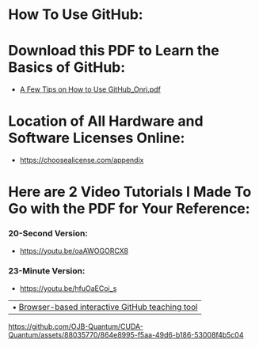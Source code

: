 # How To Use GitHub:

# Download this PDF to Learn the Basics of GitHub:
- [A Few Tips on How to Use GitHub_Onri.pdf](https://github.com/OJB-Quantum/CUDA-Quantum/files/11888330/A.Few.Tips.on.How.to.Use.GitHub_Onri.pdf)

# Location of All Hardware and Software Licenses Online:
- https://choosealicense.com/appendix

# Here are 2 Video Tutorials I Made To Go with the PDF for Your Reference:
### 20-Second Version:
- https://youtu.be/oaAWOGORCX8

### 23-Minute Version:
- https://youtu.be/hfuOaECoi_s

| |
|-|
| • [Browser-based interactive GitHub teaching tool](https://learngitbranching.js.org) |

https://github.com/OJB-Quantum/CUDA-Quantum/assets/88035770/864e8995-f5aa-49d6-b186-53008f4b5c04
